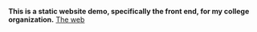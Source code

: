 **This is a static website demo, specifically the front end, for my college organization.**
 <a href="https://reza-aziz.github.io/Private-Project/">The web</a>

